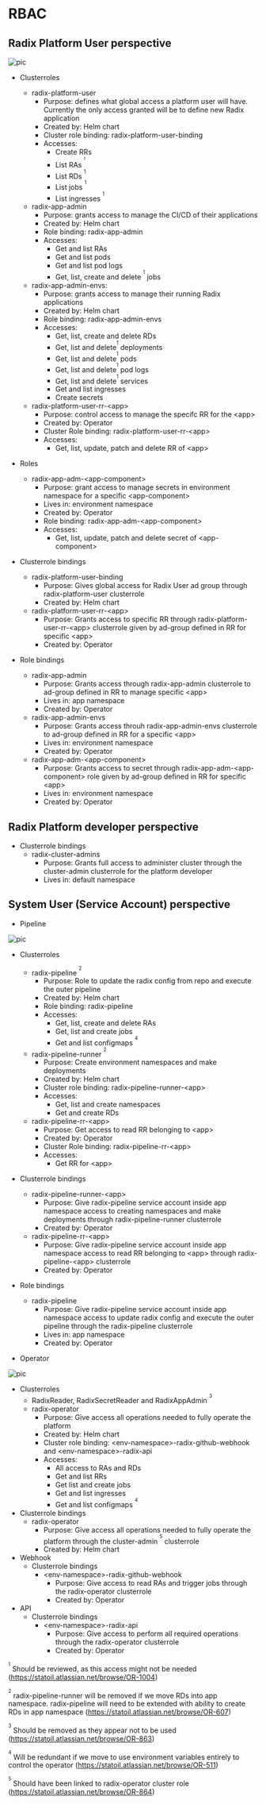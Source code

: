 # RBAC

## Radix Platform User perspective

![pic](diagrams/platform_user.png)

- Clusterroles
  - radix-platform-user
    - Purpose: defines what global access a platform user will have. Currently the only access granted 
    will be to define new Radix application
    - Created by: Helm chart
    - Cluster role binding: radix-platform-user-binding
    - Accesses:
      - Create RRs
      - List RAs <sup><sup><sup>1</sup></sup></sup>
      - List RDs <sup><sup>1</sup></sup>
      - List jobs <sup><sup>1</sup></sup>
      - List ingresses <sup><sup>1</sup></sup>
  - radix-app-admin
    - Purpose: grants access to manage the CI/CD of their applications
    - Created by: Helm chart
    - Role binding: radix-app-admin
    - Accesses:
      - Get and list RAs
      - Get and list pods
      - Get and list pod logs
      - Get, list, create and delete <sup><sup>1</sup></sup> jobs
  - radix-app-admin-envs:
    - Purpose: grants access to manage their running Radix applications
    - Created by: Helm chart
    - Role binding: radix-app-admin-envs
    - Accesses:
      - Get, list, create and delete RDs
      - Get, list and delete<sup><sup>1</sup></sup> deployments
      - Get, list and delete<sup><sup>1</sup></sup> pods
      - Get, list and delete<sup><sup>1</sup></sup> pod logs
      - Get, list and delete<sup><sup>1</sup></sup> services
      - Get and list ingresses
      - Create secrets
  - radix-platform-user-rr-\<app\>
    - Purpose: control access to manage the specifc RR for the \<app\>
    - Created by: Operator
    - Cluster Role binding: radix-platform-user-rr-\<app\>
    - Accesses:
      - Get, list, update, patch and delete RR of \<app\>

- Roles
  - radix-app-adm-\<app-component\>
    - Purpose: grant access to manage secrets in environment namespace for a specific \<app-component\>
    - Lives in: environment namespace
    - Created by: Operator
    - Role binding: radix-app-adm-\<app-component\>
    - Accesses:
      - Get, list, update, patch and delete secret of \<app-component\>

- Clusterrole bindings
  - radix-platform-user-binding
    - Purpose: Gives global access for Radix User ad group through radix-platform-user clusterrole
    - Created by: Helm chart
  - radix-platform-user-rr-\<app\>
    - Purpose: Grants access to specific RR through radix-platform-user-rr-\<app\> clusterrole given by ad-group defined in RR for specific \<app\>
    - Created by: Operator

- Role bindings
  - radix-app-admin
    - Purpose: Grants access through radix-app-admin clusterrole to ad-group defined in RR to manage specific \<app\>
    - Lives in: app namespace
    - Created by: Operator
  - radix-app-admin-envs
    - Purpose: Grants access throuh radix-app-admin-envs clusterrole to ad-group defined in RR for a specific \<app\>
    - Lives in: environment namespace
    - Created by: Operator
  - radix-app-adm-\<app-component\>
    - Purpose: Grants access to secret through radix-app-adm-\<app-component\> role given by ad-group defined in RR for specific \<app\>
    - Lives in: environment namespace
    - Created by: Operator

## Radix Platform developer perspective

- Clusterrole bindings
  - radix-cluster-admins
    - Purpose: Grants full access to administer cluster through the cluster-admin clusterrole for the platform developer
    - Lives in: default namespace

## System User (Service Account) perspective

- Pipeline

![pic](diagrams/radix_pipeline.png)

  - Clusterroles
    - radix-pipeline <sup><sup>2</sup></sup>
      - Purpose: Role to update the radix config from repo and execute the outer pipeline
      - Created by: Helm chart
      - Role binding: radix-pipeline
      - Accesses:
        - Get, list, create and delete RAs
        - Get, list and create jobs
        - Get and list configmaps <sup><sup>4</sup></sup>
    - radix-pipeline-runner <sup><sup>2</sup></sup>
      - Purpose: Create environment namespaces and make deployments
      - Created by: Helm chart
      - Cluster role binding: radix-pipeline-runner-\<app\>
      - Accesses:
        - Get, list and create namespaces
        - Get and create RDs
    - radix-pipeline-rr-\<app\>
      - Purpose: Get access to read RR belonging to \<app\>
      - Created by: Operator
      - Cluster Role binding: radix-pipeline-rr-\<app\>
      - Accesses:
        - Get RR for \<app\>

  - Clusterrole bindings
    - radix-pipeline-runner-\<app\>
      - Purpose: Give radix-pipeline service account inside app namespace access to creating namespaces and make deployments through radix-pipeline-runner clusterrole
      - Created by: Operator
    - radix-pipeline-rr-\<app\>
      - Purpose: Give radix-pipeline service account inside app namespace access to read RR belonging to \<app\> through radix-pipeline-\<app\> clusterrole
      - Created by: Operator
      
  - Role bindings
    - radix-pipeline
      - Purpose: Give radix-pipeline service account inside app namespace access to update radix config and execute the outer pipeline through the radix-pipeline clusterrole
      - Lives in: app namespace
      - Created by: Operator

- Operator

![pic](diagrams/radix_operator.png)

  - Clusterroles
    - RadixReader, RadixSecretReader and RadixAppAdmin <sup><sup>3</sup></sup>
    - radix-operator
      - Purpose: Give access all operations needed to fully operate the platform
      - Created by: Helm chart
      - Cluster role binding: \<env-namespace\>-radix-github-webhook and \<env-namespace\>-radix-api
      - Accesses:
        - All access to RAs and RDs
        - Get and list RRs
        - Get list and create jobs
        - Get and list ingresses
        - Get and list configmaps <sup><sup>4</sup></sup>
  - Clusterrole bindings
    - radix-operator
      - Purpose: Give access all operations needed to fully operate the platform through the cluster-admin <sup><sup>5</sup></sup> clusterrole
      - Created by: Helm chart
- Webhook
  - Clusterrole bindings
    - \<env-namespace\>-radix-github-webhook
      - Purpose: Give access to read RAs and trigger jobs through the radix-operator clusterrole
      - Created by: Operator
- API
  - Clusterrole bindings
    - \<env-namespace\>-radix-api
      - Purpose: Give access to perform all required operations through the radix-operator clusterrole
      - Created by: Operator

<sup><sup>1</sup></sup> Should be reviewed, as this access might not be needed (https://statoil.atlassian.net/browse/OR-1004)

<sup><sup>2</sup></sup> radix-pipeline-runner will be removed if we move RDs into app namespace.
radix-pipeline will need to be extended with ability to create RDs in app namespace  (https://statoil.atlassian.net/browse/OR-607)

<sup><sup>3</sup></sup> Should be removed as they appear not to be used (https://statoil.atlassian.net/browse/OR-863)

<sup><sup>4</sup></sup> Will be redundant if we move to use environment variables entirely to control the operator (https://statoil.atlassian.net/browse/OR-511)

<sup><sup>5</sup></sup> Should have been linked to radix-operator cluster role (https://statoil.atlassian.net/browse/OR-864)
